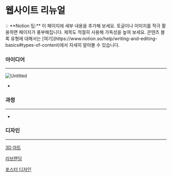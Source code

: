 # 웹사이트 리뉴얼

<aside>
💡 **Notion 팁:** 이 페이지에 세부 내용을 추가해 보세요. 토글이나 이미지를 적극 활용하면 페이지가 풍부해집니다. 제목도 적절히 사용해 가독성을 높여 보세요. 콘텐츠 블록 유형에 대해서는 [여기](https://www.notion.so/help/writing-and-editing-basics#types-of-content)에서 자세히 알아볼 수 있습니다.

</aside>

### 아이디어

---

![Untitled](https://s3-us-west-2.amazonaws.com/public.notion-static.com/1f88cc90-92fd-4ce4-bfcd-25daec2ffbbe/0f5c7664-0faa-40a4-ab59-4333534adc31/Untitled.png)

- 

### 과정

---

[]()

- 

### 디자인

---

[3D 아트](https://www.notion.so/3D-1afeee48784981558eacde0cfcf65cc3?pvs=21)

[리브랜딩](https://www.notion.so/1afeee487849816799ebe6c4d8bb480c?pvs=21)

[포스터 디자인](https://www.notion.so/1afeee4878498199a29ef43e2e706fb8?pvs=21)

